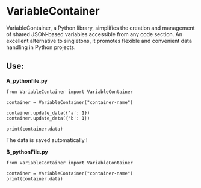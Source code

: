 # VariableContainer
VariableContainer, a Python library, simplifies the creation and management of shared JSON-based variables accessible from any code section. An excellent alternative to singletons, it promotes flexible and convenient data handling in Python projects.

## Use:
**A_pythonfile.py**
```{python}
from VariableContainer import VariableContainer

container = VariableContainer("container-name")

container.update_data({'a': 1})
container.update_data({'b': 1})

print(container.data)
```
The data is saved automatically !

**B_pythonFile.py**
```{python}
from VariableContainer import VariableContainer

container = VariableContainer("container-name")
print(container.data)
```
